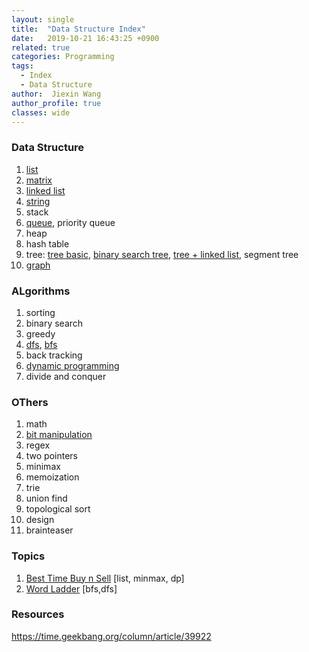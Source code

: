```yaml
---
layout: single
title:  "Data Structure Index"
date:   2019-10-21 16:43:25 +0900
related: true
categories: Programming
tags:
  - Index
  - Data Structure
author:  Jiexin Wang
author_profile: true
classes: wide
---
```


### Data Structure

1.	[list](/programming/2019/10/29/data-structrue-list.html)
2.	[matrix](/programming/2019/10/29/data-structrue-matrix.html)
3.	[linked list](/programming/2019/11/08/data-structrue-linkedlist.html)
4.	[string](/programming/2019/10/26/data-structrue-string.html)
5.	stack
6.	[queue](/programming/2019/10/27/data-structrue-queue.html), priority queue
7.	heap
8.	hash table
9.	tree: [tree basic](/programming/2019/10/21/data-structrue-tree.html), [binary search tree](/programming/2019/10/21/data-structrue-bst.html), [tree + linked list](/programming/2019/10/23/data-structrue-tree-linkedlist.html), segment tree
10. [graph](/programming/2019/11/01/data-structrue-graph.html)

### ALgorithms

1.	sorting
2.	binary search
3.	greedy
4.  [dfs](/programming/2019/10/31/algorithm-dfs.html), [bfs](/programming/2019/10/27/algorithm-bfs.html)
5.	back tracking
6.	[dynamic programming](/programming/2019/10/23/algorithm-dp.html)
7.	divide and conquer

### OThers

1.	math
2.	[bit manipulation](/programming/2019/11/02/others-bit-manipulation.html)
3.	regex
4.	two pointers
5.	minimax
6.	memoization
7.	trie
8.	union find
9.	topological sort
10. design
11. brainteaser

### Topics

1. [Best Time Buy n Sell](/programming/2019/10/25/topics.html#best-time-buy-n-sell) [list, minmax, dp]  
2. [Word Ladder](/programming/2019/10/25/topics.html#word-ladder) [bfs,dfs]

### Resources

https://time.geekbang.org/column/article/39922
